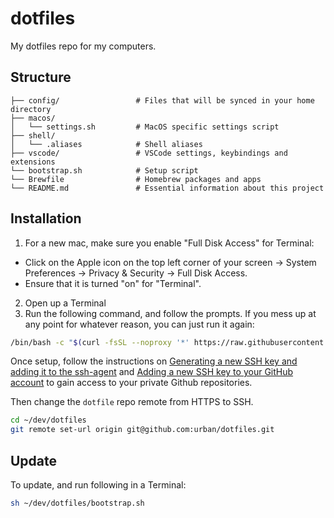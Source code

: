 # dotfiles

My dotfiles repo for my computers.

## Structure

```
├── config/                 # Files that will be synced in your home directory
├── macos/                  
│   └── settings.sh         # MacOS specific settings script
├── shell/                  
│   └── .aliases            # Shell aliases
├── vscode/                 # VSCode settings, keybindings and extensions
└── bootstrap.sh            # Setup script
└── Brewfile                # Homebrew packages and apps
└── README.md               # Essential information about this project
```

## Installation

1. For a new mac, make sure you enable "Full Disk Access" for Terminal:
  - Click on the Apple icon on the top left corner of your screen -> System Preferences -> Privacy & Security -> Full Disk Access.
  - Ensure that it is turned "on" for "Terminal".
2. Open up a Terminal
3. Run the following command, and follow the prompts. If you mess up at any point for whatever reason, you can just run it again:

```sh
/bin/bash -c "$(curl -fsSL --noproxy '*' https://raw.githubusercontent.com/urban/dotfiles/refs/heads/master/bootstrap.sh)"
```

Once setup, follow the instructions on [Generating a new SSH key and adding it to the ssh-agent](https://docs.github.com/en/authentication/connecting-to-github-with-ssh/generating-a-new-ssh-key-and-adding-it-to-the-ssh-agent) and [Adding a new SSH key to your GitHub account](https://docs.github.com/en/authentication/connecting-to-github-with-ssh/adding-a-new-ssh-key-to-your-github-account) to gain access to your private Github repositories.

Then change the `dotfile` repo remote from HTTPS to SSH.

```bash
cd ~/dev/dotfiles
git remote set-url origin git@github.com:urban/dotfiles.git
```

## Update

To update, and run following in a Terminal:

```sh
sh ~/dev/dotfiles/bootstrap.sh
```
